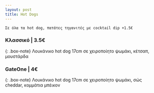 ```yaml
---
layout: post
title: Hot Dogs
---
```


`Σε όλα τα hot dog, πατάτες τηγανιτές με cocktail dip +1.5€`

### Κλασσικό | 3.5€

{: .box-note}
Λουκάνικο hot dog 17cm σε χειροποίητο ψωμάκι, κέτσαπ, μουστάρδα

### GateOne | 4€

{: .box-note}
Λουκάνικο hot dog 17cm σε χειροποίητο ψωμάκι, σώς cheddar, κομμάτια μπέικον
